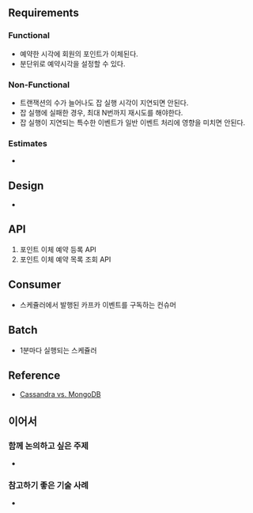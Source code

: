## Requirements
  ### Functional
  * 예약한 시각에 회원의 포인트가 이체된다.
  * 분단위로 예약시각을 설정할 수 있다.   
  ### Non-Functional
  * 트랜잭션의 수가 늘어나도 잡 실행 시각이 지연되면 안된다. 
  * 잡 실행에 실패한 경우, 최대 N번까지 재시도를 해야한다. 
  * 잡 실행이 지연되는 특수한 이벤트가 일반 이벤트 처리에 영향을 미치면 안된다.  
  ### Estimates
  * 
  
## Design
* 

## API
1. 포인트 이체 예약 등록 API  
2. 포인트 이체 예약 목록 조회 API 

## Consumer
* 스케쥴러에서 발행된 카프카 이벤트를 구독하는 컨슈머 

## Batch
* 1분마다 실행되는 스케쥴러  

## Reference
* [Cassandra vs. MongoDB](https://aws.amazon.com/ko/compare/the-difference-between-cassandra-and-mongodb/)

## 이어서 
### 함께 논의하고 싶은 주제 
- 

### 참고하기 좋은 기술 사례
* 
